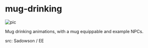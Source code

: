 # mug-drinking

![pic](pic.jpg)

Mug drinking animations, with a mug equippable and example NPCs.

src: Sadowson / EE
